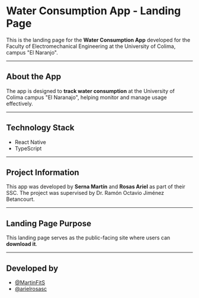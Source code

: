 # Water Consumption App - Landing Page

This is the landing page for the **Water Consumption App** developed for the Faculty of Electromechanical Engineering at the University of Colima, campus "El Naranjo".

---

## About the App

The app is designed to **track water consumption** at the University of Colima campus "El Naranajo", helping monitor and manage usage effectively.

---

## Technology Stack

- React Native  
- TypeScript  

---

## Project Information

This app was developed by **Serna Martín** and **Rosas Ariel** as part of their SSC. The project was supervised by Dr. Ramón Octavio Jiménez Betancourt.

---

## Landing Page Purpose

This landing page serves as the public-facing site where users can **download it**.

---

## Developed by

- [@MartinFitS](https://github.com/MartinFitS)  
- [@arielrosasc](https://github.com/arielrosasc)  
